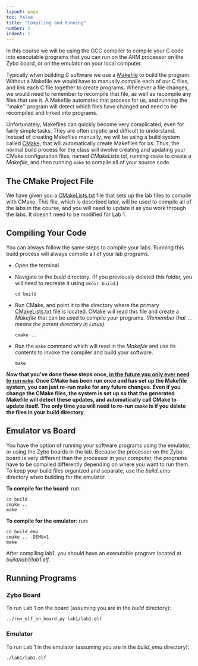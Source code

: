 ```yaml
---
layout: page
toc: false
title: "Compiling and Running"
number: 2
indent: 1
---
```



In this course we will be using the GCC compiler to compile your C code into executable programs that you can run on the ARM processor on the Zybo board, or on the emulator on your local computer.

Typically when building C software we use a [Makefile](https://en.wikipedia.org/wiki/Makefile) to build the program.  
Without a Makefile we would have to manually compile each of our C files, and link each C file together to create programs.  Whenever a file changes, we would need to remember to recompile that file, as well as recompile any files that use it.  A Makefile automates that process for us, and running the ''make'' program will detect which files have changed and need to be recompiled and linked into programs.

Unfortunately, Makefiles can quickly become very complicated, even for fairly simple tasks.  They are often cryptic and difficult to understand.  Instead of creating Makefiles manually, we will be using a build system called [CMake](https://cmake.org), that will automatically create Makefiles for us.  Thus, the normal build process for the class will involve creating and updating your CMake configuration files, named *CMakeLists.txt*, running `cmake` to create a *Makefile*, and then running `make` to compile all of your source code.

## The CMake Project File 

We have given you a [CMakeLists.txt](https://github.com/byu-cpe/ecen330_student/blob/main/CMakeLists.txt) file that sets up the lab files to compile with CMake.  This file, which is described later, will be used to compile all of the labs in the course, and you will need to update it as you work through the labs.  It doesn't need to be modified for Lab 1.

## Compiling Your Code 
You can always follow the same steps to compile your labs.  Running this build process will always compile all of your lab programs.
  * Open the terminal
  * Navigate to the *build* directory.  (If you previously deleted this folder, you will need to recreate it using `mkdir build`.)

        cd build

  * Run CMake, and point it to the directory where the primary [CMakeLists.txt](https://github.com/byu-cpe/ecen330_student/blob/main/CMakeLists.txt) file is located.  CMake will read this file and create a *Makefile* that can be used to compile your programs. 
  *(Remember that `..` means the parent directory in Linux).*

        cmake ..
  

  * Run the `make` command which will read in the *Makefile* and use its contents to invoke the compiler and build your software.

        make
  
  

**Now that you've done these steps once, <ins>in the future you only ever need to run `make`</ins>.  Once CMake has been run once and has set up the Makefile system, you can just re-run make for any future changes. Even if you change the CMake files, the system is set up so that the generated Makefile will detect these updates, and automatically call CMake to update itself.  The only time you will need to re-run `cmake` is if you delete the files in your build directory**.


## Emulator vs Board 

You have the option of running your software programs using the emulator, or using the Zybo boards in the lab.  Because the processor on the Zybo board is very different than the processor in your computer, the programs have to be compiled differently depending on where you want to run them.  To keep your build files organized and separate, use the *build_emu* directory when building for the emulator.

**To compile for the board**: run:

    cd build
    cmake ..
    make

**To compile for the emulator**: run:

    cd build_emu
    cmake .. -DEMU=1
    make

After compiling lab1, you should have an executable program located at *build/lab1/lab1.elf*. 

## Running Programs
### Zybo Board 
To run Lab 1 on the board (assuming you are in the *build* directory):

    ../run_elf_on_board.py lab1/lab1.elf


### Emulator 
To run Lab 1 in the emulator (assuming you are in the *build_emu* directory):

    ./lab1/lab1.elf
  

<!-- **IMPORTANT**: If you switch between the emulator and the board, you should delete all of the files in the build directory, then re-run the cmake/make steps above. -->


